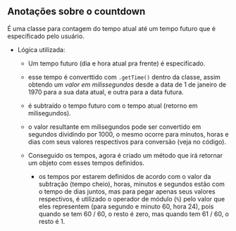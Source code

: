 ## Anotações sobre o countdown

É uma classe para contagem do tempo atual até um tempo futuro que é especificado pelo usuário.

- Lógica utilizada:
  - Um tempo futuro (dia e hora atual pra frente) é especificado.

  - esse tempo é converttido com `.getTime()` dentro da classe, assim obtendo um *valor em milissegundos* desde a data de 1 de janeiro de 1970 para a sua data atual, e outra para a data futura.

  - é subtraído o tempo futuro com o tempo atual (retorno em milisegundos).

  - o valor resultante em milisegundos pode ser convertido em segundos dividindo por 1000, o mesmo ocorre para minutos, horas e dias com seus valores respectivos para conversão (veja no código).

  - Conseguido os tempos, agora é criado um método que irá retornar um objeto com esses tempos definidos.
    - os tempos por estarem definidos de acordo com o valor da subtração (tempo cheio), horas, minutos e segundos estão com o tempo de dias juntos, mas para pegar apenas seus valores respectivos, é utilizado o operador de módulo (`%`) pelo valor que eles representem (para segundo e minuto 60, hora 24), pois quando se tem 60 / 60, o resto é zero, mas quando tem 61 / 60, o resto é 1.